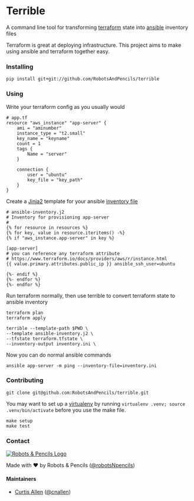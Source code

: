 # Terrible
A command line tool for transforming [terraform](https://terraform.io/) state into [ansible](http://docs.ansible.com/) inventory files

Terraform is great at deploying infrastructure. This project aims to make using ansible and terraform together easy.

### Installing

    pip install git+git://github.com/RobotsAndPencils/terrible

### Using
Write your terraform config as you usually would

    # app.tf
    resource "aws_instance" "app-server" {
        ami = "aminumber"
        instance_type = "t2.small"
        key_name = "keyname"
        count = 1
        tags {
            Name = "server"
        }

        connection {
            user = "ubuntu"
            key_file = "key_path"
        }
    }

Create a [Jinja2](http://jinja.pocoo.org/) template for your ansible [inventory file](http://docs.ansible.com/intro_inventory.html)

    # ansible-inventory.j2
    # Inventory for provisioning app-server
    #
    {% for resource in resources %}
    {% for key, value in resource.iteritems() -%}
    {% if "aws_instance.app-server" in key %}

    [app-server]
    # you can reference any terraform attribute
    # https://www.terraform.io/docs/providers/aws/r/instance.html
    {{ value.primary.attributes.public_ip }} ansible_ssh_user=ubuntu

    {%- endif %}
    {%- endfor %}
    {%- endfor %}

Run terraform normally, then use terrible to convert terraform state to ansible inventory

    terraform plan
    terraform apply

    terrible --template-path $PWD \
    --template ansible-inventory.j2 \
    --tfstate terraform.tfstate \
    --inventory-output inventory.ini \

Now you can do normal ansible commands

    ansible app-server -m ping --inventory-file=inventory.ini

### Contributing

    git clone git@github.com:RobotsAndPencils/terrible.git

You may want to set up a [virtualenv](https://virtualenv.pypa.io/en/latest/installation.html) by running `virtualenv .venv; source .venv/bin/activate` before you use the make file.

    make setup
    make test

### Contact

[![Robots & Pencils Logo](http://f.cl.ly/items/2W3n1r2R0j2p2b3n3j3c/rnplogo.png)](http://www.robotsandpencils.com)

Made with :heart: by Robots & Pencils ([@robotsNpencils](https://twitter.com/robotsNpencils))

#### Maintainers

- [Curtis Allen](http://github.com/curtisallen) ([@cnallen](https://twitter.com/cnallen))
